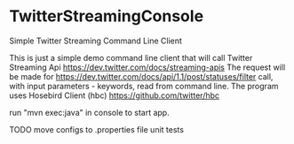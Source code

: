 TwitterStreamingConsole
=======================

Simple Twitter Streaming Command Line Client

This is just a simple demo command line client that will call Twitter Streaming Api https://dev.twitter.com/docs/streaming-apis 
The request will be made for https://dev.twitter.com/docs/api/1.1/post/statuses/filter call, with input parameters - keywords, read from command line.
The program uses Hosebird Client (hbc) https://github.com/twitter/hbc

run "mvn exec:java" in console to start app.

TODO
move configs to .properties file
unit tests